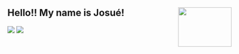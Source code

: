 

## Hello!! My name is Josué! <img src="https://media.giphy.com/media/xUPGGDNsLvqsBOhuU0/giphy.gif" align="right" width="120" height="90" />




 <div>
  <a href="https://github.com/jcarloscody">
 <!--
<img aling="center" height="180em" src="https://github-readme-stats.vercel.app/api/top-langs/?username=jcarloscody&layout=compact&langs_count=7&theme=radical"/>
</div>
-->
  


<div style="display: inline_block"> 
 <!-- <a href="https://www.instagram.com/_eu.neto/" target="_blank"><img src="https://img.shields.io/badge/-Instagram-%23E4405F?style=for-the-badge&logo=instagram&logoColor=white" target="_blank"></a>-->
  <a href = "mailto:josuecarlosos2@gmail.com"><img src="https://img.shields.io/badge/-Gmail-%23333?style=for-the-badge&logo=gmail&logoColor=white" target="_blank"></a>
  <a href="https://www.linkedin.com/in/josuecarlosdasilva/" target="_blank"><img src="https://img.shields.io/badge/-LinkedIn-%230077B5?style=for-the-badge&logo=linkedin&logoColor=white" target="_blank"></a>
</div>
 
</br>

<div>
 <!-- <img src="https://media.giphy.com/media/EZ4P7yo04aaiRK6RlJ/giphy.gif" />-->
</div>
